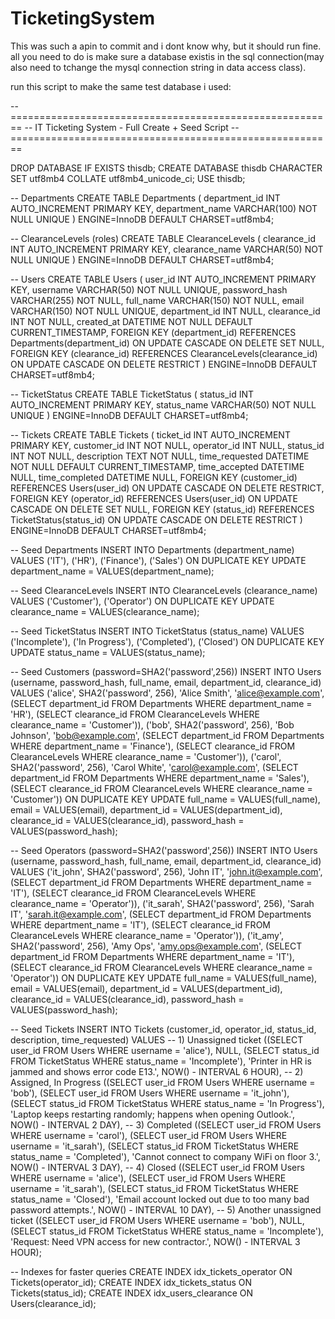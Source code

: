 # TicketingSystem
This was such a apin to commit and i dont know why, but it should run fine. all you need to do is make sure a database existis in the sql connection(may also need to tchange the mysql connection string in data access class).

run this script to make the same test database i used:

-- ========================================================
-- IT Ticketing System - Full Create + Seed Script
-- ========================================================

DROP DATABASE IF EXISTS thisdb;
CREATE DATABASE thisdb CHARACTER SET utf8mb4 COLLATE utf8mb4_unicode_ci;
USE thisdb;

-- Departments
CREATE TABLE Departments (
    department_id INT AUTO_INCREMENT PRIMARY KEY,
    department_name VARCHAR(100) NOT NULL UNIQUE
) ENGINE=InnoDB DEFAULT CHARSET=utf8mb4;

-- ClearanceLevels (roles)
CREATE TABLE ClearanceLevels (
    clearance_id INT AUTO_INCREMENT PRIMARY KEY,
    clearance_name VARCHAR(50) NOT NULL UNIQUE
) ENGINE=InnoDB DEFAULT CHARSET=utf8mb4;

-- Users
CREATE TABLE Users (
    user_id INT AUTO_INCREMENT PRIMARY KEY,
    username VARCHAR(50) NOT NULL UNIQUE,
    password_hash VARCHAR(255) NOT NULL,
    full_name VARCHAR(150) NOT NULL,
    email VARCHAR(150) NOT NULL UNIQUE,
    department_id INT NULL,
    clearance_id INT NOT NULL,
    created_at DATETIME NOT NULL DEFAULT CURRENT_TIMESTAMP,
    FOREIGN KEY (department_id) REFERENCES Departments(department_id)
        ON UPDATE CASCADE ON DELETE SET NULL,
    FOREIGN KEY (clearance_id) REFERENCES ClearanceLevels(clearance_id)
        ON UPDATE CASCADE ON DELETE RESTRICT
) ENGINE=InnoDB DEFAULT CHARSET=utf8mb4;

-- TicketStatus
CREATE TABLE TicketStatus (
    status_id INT AUTO_INCREMENT PRIMARY KEY,
    status_name VARCHAR(50) NOT NULL UNIQUE
) ENGINE=InnoDB DEFAULT CHARSET=utf8mb4;

-- Tickets
CREATE TABLE Tickets (
    ticket_id INT AUTO_INCREMENT PRIMARY KEY,
    customer_id INT NOT NULL,
    operator_id INT NULL,
    status_id INT NOT NULL,
    description TEXT NOT NULL,
    time_requested DATETIME NOT NULL DEFAULT CURRENT_TIMESTAMP,
    time_accepted DATETIME NULL,
    time_completed DATETIME NULL,
    FOREIGN KEY (customer_id) REFERENCES Users(user_id)
        ON UPDATE CASCADE ON DELETE RESTRICT,
    FOREIGN KEY (operator_id) REFERENCES Users(user_id)
        ON UPDATE CASCADE ON DELETE SET NULL,
    FOREIGN KEY (status_id) REFERENCES TicketStatus(status_id)
        ON UPDATE CASCADE ON DELETE RESTRICT
) ENGINE=InnoDB DEFAULT CHARSET=utf8mb4;

-- Seed Departments
INSERT INTO Departments (department_name) VALUES
('IT'), ('HR'), ('Finance'), ('Sales')
ON DUPLICATE KEY UPDATE department_name = VALUES(department_name);

-- Seed ClearanceLevels
INSERT INTO ClearanceLevels (clearance_name) VALUES
('Customer'), ('Operator')
ON DUPLICATE KEY UPDATE clearance_name = VALUES(clearance_name);

-- Seed TicketStatus
INSERT INTO TicketStatus (status_name) VALUES
('Incomplete'), ('In Progress'), ('Completed'), ('Closed')
ON DUPLICATE KEY UPDATE status_name = VALUES(status_name);

-- Seed Customers (password=SHA2('password',256))
INSERT INTO Users (username, password_hash, full_name, email, department_id, clearance_id)
VALUES
('alice', SHA2('password', 256), 'Alice Smith', 'alice@example.com',
    (SELECT department_id FROM Departments WHERE department_name = 'HR'),
    (SELECT clearance_id FROM ClearanceLevels WHERE clearance_name = 'Customer')),
('bob', SHA2('password', 256), 'Bob Johnson', 'bob@example.com',
    (SELECT department_id FROM Departments WHERE department_name = 'Finance'),
    (SELECT clearance_id FROM ClearanceLevels WHERE clearance_name = 'Customer')),
('carol', SHA2('password', 256), 'Carol White', 'carol@example.com',
    (SELECT department_id FROM Departments WHERE department_name = 'Sales'),
    (SELECT clearance_id FROM ClearanceLevels WHERE clearance_name = 'Customer'))
ON DUPLICATE KEY UPDATE
    full_name = VALUES(full_name),
    email = VALUES(email),
    department_id = VALUES(department_id),
    clearance_id = VALUES(clearance_id),
    password_hash = VALUES(password_hash);

-- Seed Operators (password=SHA2('password',256))
INSERT INTO Users (username, password_hash, full_name, email, department_id, clearance_id)
VALUES
('it_john', SHA2('password', 256), 'John IT', 'john.it@example.com',
    (SELECT department_id FROM Departments WHERE department_name = 'IT'),
    (SELECT clearance_id FROM ClearanceLevels WHERE clearance_name = 'Operator')),
('it_sarah', SHA2('password', 256), 'Sarah IT', 'sarah.it@example.com',
    (SELECT department_id FROM Departments WHERE department_name = 'IT'),
    (SELECT clearance_id FROM ClearanceLevels WHERE clearance_name = 'Operator')),
('it_amy', SHA2('password', 256), 'Amy Ops', 'amy.ops@example.com',
    (SELECT department_id FROM Departments WHERE department_name = 'IT'),
    (SELECT clearance_id FROM ClearanceLevels WHERE clearance_name = 'Operator'))
ON DUPLICATE KEY UPDATE
    full_name = VALUES(full_name),
    email = VALUES(email),
    department_id = VALUES(department_id),
    clearance_id = VALUES(clearance_id),
    password_hash = VALUES(password_hash);

-- Seed Tickets
INSERT INTO Tickets (customer_id, operator_id, status_id, description, time_requested)
VALUES
-- 1) Unassigned ticket
((SELECT user_id FROM Users WHERE username = 'alice'), NULL,
 (SELECT status_id FROM TicketStatus WHERE status_name = 'Incomplete'),
 'Printer in HR is jammed and shows error code E13.', NOW() - INTERVAL 6 HOUR),
-- 2) Assigned, In Progress
((SELECT user_id FROM Users WHERE username = 'bob'),
 (SELECT user_id FROM Users WHERE username = 'it_john'),
 (SELECT status_id FROM TicketStatus WHERE status_name = 'In Progress'),
 'Laptop keeps restarting randomly; happens when opening Outlook.', NOW() - INTERVAL 2 DAY),
-- 3) Completed
((SELECT user_id FROM Users WHERE username = 'carol'),
 (SELECT user_id FROM Users WHERE username = 'it_sarah'),
 (SELECT status_id FROM TicketStatus WHERE status_name = 'Completed'),
 'Cannot connect to company WiFi on floor 3.', NOW() - INTERVAL 3 DAY),
-- 4) Closed
((SELECT user_id FROM Users WHERE username = 'alice'),
 (SELECT user_id FROM Users WHERE username = 'it_sarah'),
 (SELECT status_id FROM TicketStatus WHERE status_name = 'Closed'),
 'Email account locked out due to too many bad password attempts.', NOW() - INTERVAL 10 DAY),
-- 5) Another unassigned ticket
((SELECT user_id FROM Users WHERE username = 'bob'), NULL,
 (SELECT status_id FROM TicketStatus WHERE status_name = 'Incomplete'),
 'Request: Need VPN access for new contractor.', NOW() - INTERVAL 3 HOUR);

-- Indexes for faster queries
CREATE INDEX idx_tickets_operator ON Tickets(operator_id);
CREATE INDEX idx_tickets_status ON Tickets(status_id);
CREATE INDEX idx_users_clearance ON Users(clearance_id);
